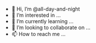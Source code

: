 - 👋 Hi, I’m @all-day-and-night
- 👀 I’m interested in ...
- 🌱 I’m currently learning ...
- 💞️ I’m looking to collaborate on ...
- 📫 How to reach me ...

<!---
all-day-and-night/all-day-and-night is a ✨ special ✨ repository because its `README.md` (this file) appears on your GitHub profile.
You can click the Preview link to take a look at your changes.
--->

